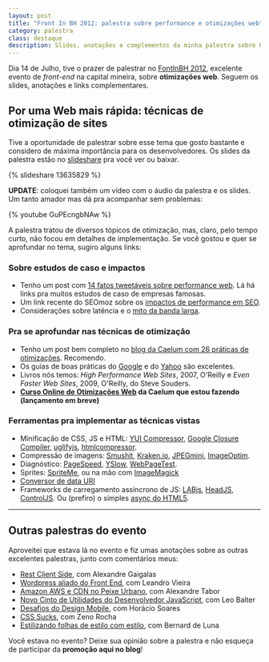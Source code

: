 ```yaml
---
layout: post
title: "Front In BH 2012: palestra sobre performance e otimizações web"
category: palestra
class: destaque
description: Slides, anotações e complementos da minha palestra sobre Otimizações Web no FrontInBH 2012
---
```


Dia 14 de Julho, tive o prazer de palestrar no [FontInBH 2012](http://www.frontinbh.com.br/), excelente evento de *front-end* na capital mineira, sobre **otimizações web**. Seguem os slides, anotações e links complementares.

## Por uma Web mais rápida: técnicas de otimização de sites

Tive a oportunidade de palestrar sobre esse tema que gosto bastante e considero de máxima importância para os desenvolvedores. Os slides da palestra estão no [slideshare](http://www.slideshare.net/caelumdev/frontinbh-2012-por-uma-web-mais-rpida-tcnicas-de-otimizaes-de-sites-por-srgio-lopes "Slides: Por uma Web mais rápida: técnicas de otimização de sites") pra você ver ou baixar.

{% slideshare 13635829 %}

**UPDATE**: coloquei também um vídeo com o áudio da palestra e os slides. Um tanto amador mas dá pra acompanhar sem problemas:

{% youtube GuPEcngbNAw %}

A palestra tratou de diversos tópicos de otimização, mas, claro, pelo tempo curto, não focou em detalhes de implementação. Se você gostou e quer se aprofundar no tema, sugiro alguns links:

### Sobre estudos de caso e impactos

* Tenho um post com [14 fatos tweetáveis sobre performance web](/tweetables-performance-web-otimizacoes/). Lá há links pra muitos estudos de caso de empresas famosas.
* Um link recente do SEOmoz sobre os [impactos de performance em SEO](http://www.seomoz.org/ugc/13-questions-and-answers-about-google-site-speed-and-seo).
* Considerações sobre latência e o [mito da banda larga](http://zoompf.com/blog/2011/12/i-dont-care-how-big-yours-is).

### Pra se aprofundar nas técnicas de otimização

* Tenho um post bem completo no [blog da Caelum com 26 práticas de otimizações](http://blog.caelum.com.br/por-uma-web-mais-rapida-26-tecnicas-de-otimizacao-de-sites/). Recomendo.
* Os guias de boas práticas do [Google](https://developers.google.com/speed/docs/best-practices/rules_intro) e do [Yahoo](http://developer.yahoo.com/performance/rules.html) são excelentes.
* Livros nós temos: *High Performance Web Sites*, 2007, O'Reilly e *Even Faster Web Sites*, 2009, O'Reilly, do Steve Souders.
* **[Curso Online de Otimizações Web](caelum.com.br/curso/online/otimizacoes-web/) da Caelum que estou fazendo (lançamento em breve)**

### Ferramentas pra implementar as técnicas vistas

* Minificação de CSS, JS e HTML: [YUI Compressor](http://developer.yahoo.com/yui/compressor/), [Google Closure Compiler](https://developers.google.com/closure/compiler/), [uglifyjs](http://marijnhaverbeke.nl//uglifyjs), [htmlcompressor](http://code.google.com/p/htmlcompressor/).
* Compressão de imagens: [Smushit](http://smushit.com/), [Kraken.io](http://kraken.io/), [JPEGmini](http://www.jpegmini.com/), [ImageOptim](http://imageoptim.com/).
* Diagnóstico: [PageSpeed](https://developers.google.com/pagespeed/), [YSlow](http://developer.yahoo.com/yslow/), [WebPageTest](http://webpagetest.org/).
* Sprites: [SpriteMe](http://spriteme.org/), ou na mão com [ImageMagick](http://stackoverflow.com/questions/88711/how-to-concatenate-icons-into-a-single-image-with-imagemagick)
* [Conversor de data URI](http://www.scalora.org/projects/uriencoder/) 
* Frameworks de carregamento assíncrono de JS: [LABjs](http://labjs.com/), [HeadJS](http://headjs.com/), [ControlJS](http://stevesouders.com/controljs/). Ou (prefiro) o simples [async do HTML5](http://www.sitepoint.com/non-blocking-async-defer/).


------

## Outras palestras do evento

Aproveitei que estava lá no evento e fiz umas anotações sobre as outras excelentes palestras, junto com comentários meus:

* [Rest Client Side](/front-in-bh-rest-client-side-alexandre-gaigalas/), com Alexandre Gaigalas
* [Wordpress aliado do Front End](/front-in-bh-wordpress-leandro-vieira/), com Leandro Vieira
* [Amazon AWS e CDN no Peixe Urbano](/front-in-bh-peixe-urbano-amazon-cdn-alexandre-tabor/), com Alexandre Tabor
* [Novo Cinto de Utilidades do Desenvolvedor JavaScript](/front-in-bh-novidades-mozilla-leo-balter/), com Leo Balter
* [Desafios do Design Mobile](/front-in-bh-desafios-design-mobile-horacio-soares/), com Horácio Soares
* [CSS Sucks](/front-in-bh-css-sucks-zeno-rocha/), com Zeno Rocha
* [Estilizando folhas de estilo com estilo](/front-in-bh-estilizando-css-com-estilo-bernard-de-luna/), com Bernard de Luna

Você estava no evento? Deixe sua opinião sobre a palestra e não esqueça de participar da **promoção aqui no blog**!

